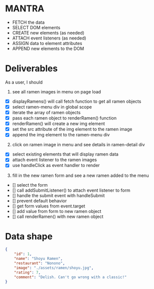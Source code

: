# MANTRA
- FETCH the data
- SELECT DOM elements
- CREATE new elements (as needed)
- ATTACH event listeners (as needed)
- ASSIGN data to element attributes
- APPEND new elements to the DOM


# Deliverables
As a user, I should 
1. see all ramen images in menu on page load
- [x] displayRamens() will call fetch function to get all ramen objects
- [x] select ramen-menu div in global scope
- [x] iterate the array of ramen objects
- [x] pass each ramen object to renderRamen() function
- [x] renderRamen() will create a new img element
- [x] set the src attribute of the img element to the ramen image
- [x] append the img element to the ramen-menu div
2. click on ramen image in menu and see details in ramen-detail div
- [x] select existing elements that will display ramen data
- [x] attach event listener to the ramen images
- [x] use handleClick as event handler to render
3. fill in the new ramen form and see a new ramen added to the menu
- [] select the form
- [] call addSubmitListener() to attach event listener to form
- [] handle the submit event with handleSubmit
- [] prevent default behavior
- [] get form values from event.target
- [] add value from form to new ramen object
- [] call renderRamen() with new ramen object


# Data shape
```json
{
    "id": 1,
    "name": "Shoyu Ramen",
    "restaurant": "Nonono",
    "image": "./assets/ramen/shoyu.jpg",
    "rating": 7,
    "comment": "Delish. Can't go wrong with a classic!"
}
```